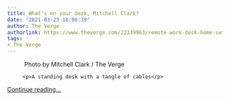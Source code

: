 ```yaml
---
title: What’s on your desk, Mitchell Clark?
date: "2021-03-23 16:06:39"
author: The Verge
authorlink: https://www.theverge.com/22339963/remote-work-desk-home-set-up-mitchell-clark-macbook-shure
tags:
- The-Verge
---
```

<figure>
      <img alt="" src="https://cdn.vox-cdn.com/thumbor/blyTRLnr-Fw8aeME-ROccrIvkgk=/0x0:2040x1360/1310x873/cdn.vox-cdn.com/uploads/chorus_image/image/69012336/mclark_210311_4470_0001.0.jpg" />
        <figcaption>Photo by Mitchell Clark / The Verge</figcaption>
    </figure>


  		 <p>A standing desk with a tangle of cables</p>
  <p>
    <a href="https://www.theverge.com/22339963/remote-work-desk-home-set-up-mitchell-clark-macbook-shure">Continue reading&hellip;</a>
  </p>